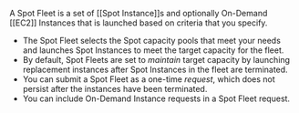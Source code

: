 A Spot Fleet is a set of [[Spot Instance]]s and optionally On-Demand [[EC2]] Instances that is launched based on criteria that you specify. 
*   The Spot Fleet selects the Spot capacity pools that meet your needs and launches Spot Instances to meet the target capacity for the fleet. 
*   By default, Spot Fleets are set to _maintain_ target capacity by launching replacement instances after Spot Instances in the fleet are terminated. 
*   You can submit a Spot Fleet as a one-time _request_, which does not persist after the instances have been terminated. 
*   You can include On-Demand Instance requests in a Spot Fleet request.